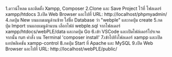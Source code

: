 1.ดาวน์โหลด และติดตั้ง Xampp, Composer
2.Clone และ Save Project ไว้ที่ โฟลเดอร์ xampp/htdocs
3.เปิด Web Browser และไปที่ URL: http://localhost/phpmyadmin/
4.กดปุ่ม New บนแถมเมนูด้านซ้าย ใส่ชื่อ Database ว่า "webple" และกดปุ่ม create
5.กดปุ่ม Import บนแถบเมนูด้านบน เลือกไฟล์ webple.sql จากโฟลเดอร์ xampp/htdocs/webPLE/data และกดปุ่ม Go
6.เข้า VSCode และเปิดไฟล์เดอร์โปรเจค จากนั้น run คำสั่ง บน Terminal 'composer install'
7.เข้าไปยังโฟลเดอร์ xampp และเปิดแอปพลิเคชัน xampp-control
8.กดปุ่ม Start ที่ Apache และ MySQL
9.เปิด Web Browser และไปที่ URL: http://localhost/webPLE/public/

